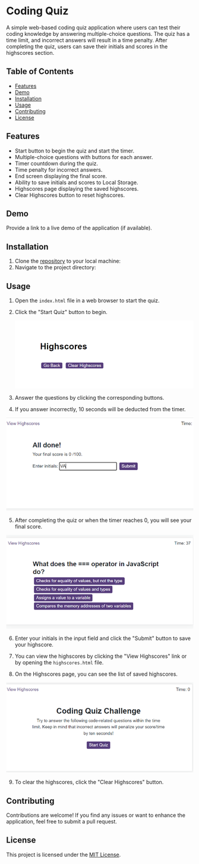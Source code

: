 # Coding Quiz

A simple web-based coding quiz application where users can test their coding knowledge by answering multiple-choice questions. The quiz has a time limit, and incorrect answers will result in a time penalty. After completing the quiz, users can save their initials and scores in the highscores section.

## Table of Contents

- [Features](#features)
- [Demo](#demo)
- [Installation](#installation)
- [Usage](#usage)
- [Contributing](#contributing)
- [License](#license)

## Features

- Start button to begin the quiz and start the timer.
- Multiple-choice questions with buttons for each answer.
- Timer countdown during the quiz.
- Time penalty for incorrect answers.
- End screen displaying the final score.
- Ability to save initials and scores to Local Storage.
- Highscores page displaying the saved highscores.
- Clear Highscores button to reset highscores.

## Demo

Provide a link to a live demo of the application (if available).

## Installation

1. Clone the [repository](https://github.com/Heisen101/Code-Quiz/blob/main/index.js) to your local machine:
2. Navigate to the project directory:

## Usage

1. Open the `index.html` file in a web browser to start the quiz.

2. Click the "Start Quiz" button to begin.

   ![Firstpic](./assets/Screenshot%202023-08-01%20185527.png)

3. Answer the questions by clicking the corresponding buttons.

4. If you answer incorrectly, 10 seconds will be deducted from the timer.

![SecondPic](./assets/Screenshot%202023-08-01%20185509.png)

5. After completing the quiz or when the timer reaches 0, you will see your final score.

![ThirdPic](./assets/Screenshot%202023-08-01%20185428.png)

6. Enter your initials in the input field and click the "Submit" button to save your highscore.

7. You can view the highscores by clicking the "View Highscores" link or by opening the `highscores.html` file.

8. On the Highscores page, you can see the list of saved highscores.

![FourthPic](./assets/Screenshot%202023-08-01%20185417.png)

9. To clear the highscores, click the "Clear Highscores" button.

## Contributing

Contributions are welcome! If you find any issues or want to enhance the application, feel free to submit a pull request.

## License

This project is licensed under the [MIT License](LICENSE).
